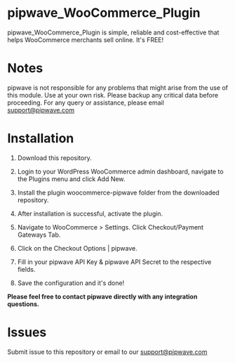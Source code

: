 pipwave_WooCommerce_Plugin
==========================
pipwave_WooCommerce_Plugin is simple, reliable and cost-effective that helps WooCommerce merchants sell online. It's FREE!

Notes
=====
pipwave is not responsible for any problems that might arise from the use of this module. 
Use at your own risk. Please backup any critical data before proceeding. For any query or 
assistance, please email support@pipwave.com

Installation
============
1. Download this repository.

2. Login to your WordPress WooCommerce admin dashboard, navigate to the Plugins menu and click Add New.

3. Install the plugin woocommerce-pipwave folder from the downloaded repository.

4. After installation is successful, activate the plugin.

5. Navigate to WooCommerce > Settings. Click Checkout/Payment Gateways Tab.

6. Click on the Checkout Options | pipwave.

7. Fill in your pipwave API Key & pipwave API Secret to the respective fields.

8. Save the configuration and it's done!

**Please feel free to contact pipwave directly with any integration questions.**

Issues
======
Submit issue to this repository or email to our support@pipwave.com
